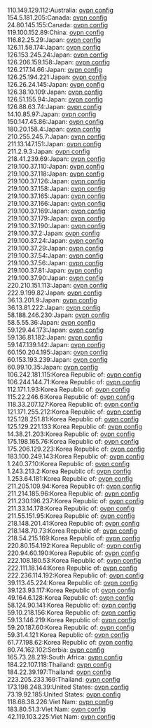 110.149.129.112:Australia: [ovpn config](vpn/110_149_129_112.ovpn)  
154.5.181.205:Canada: [ovpn config](vpn/154_5_181_205.ovpn)  
24.80.145.155:Canada: [ovpn config](vpn/24_80_145_155.ovpn)  
119.100.152.89:China: [ovpn config](vpn/119_100_152_89.ovpn)  
116.82.25.29:Japan: [ovpn config](vpn/116_82_25_29.ovpn)  
126.11.58.174:Japan: [ovpn config](vpn/126_11_58_174.ovpn)  
126.153.245.24:Japan: [ovpn config](vpn/126_153_245_24.ovpn)  
126.206.159.158:Japan: [ovpn config](vpn/126_206_159_158.ovpn)  
126.217.14.66:Japan: [ovpn config](vpn/126_217_14_66.ovpn)  
126.25.194.221:Japan: [ovpn config](vpn/126_25_194_221.ovpn)  
126.26.24.145:Japan: [ovpn config](vpn/126_26_24_145.ovpn)  
126.38.10.109:Japan: [ovpn config](vpn/126_38_10_109.ovpn)  
126.51.155.94:Japan: [ovpn config](vpn/126_51_155_94.ovpn)  
126.88.63.74:Japan: [ovpn config](vpn/126_88_63_74.ovpn)  
14.10.85.97:Japan: [ovpn config](vpn/14_10_85_97.ovpn)  
150.147.45.86:Japan: [ovpn config](vpn/150_147_45_86.ovpn)  
180.20.158.4:Japan: [ovpn config](vpn/180_20_158_4.ovpn)  
210.255.245.7:Japan: [ovpn config](vpn/210_255_245_7.ovpn)  
211.13.147.151:Japan: [ovpn config](vpn/211_13_147_151.ovpn)  
211.2.9.3:Japan: [ovpn config](vpn/211_2_9_3.ovpn)  
218.41.239.69:Japan: [ovpn config](vpn/218_41_239_69.ovpn)  
219.100.37.110:Japan: [ovpn config](vpn/219_100_37_110.ovpn)  
219.100.37.118:Japan: [ovpn config](vpn/219_100_37_118.ovpn)  
219.100.37.126:Japan: [ovpn config](vpn/219_100_37_126.ovpn)  
219.100.37.158:Japan: [ovpn config](vpn/219_100_37_158.ovpn)  
219.100.37.165:Japan: [ovpn config](vpn/219_100_37_165.ovpn)  
219.100.37.166:Japan: [ovpn config](vpn/219_100_37_166.ovpn)  
219.100.37.169:Japan: [ovpn config](vpn/219_100_37_169.ovpn)  
219.100.37.179:Japan: [ovpn config](vpn/219_100_37_179.ovpn)  
219.100.37.190:Japan: [ovpn config](vpn/219_100_37_190.ovpn)  
219.100.37.2:Japan: [ovpn config](vpn/219_100_37_2.ovpn)  
219.100.37.24:Japan: [ovpn config](vpn/219_100_37_24.ovpn)  
219.100.37.29:Japan: [ovpn config](vpn/219_100_37_29.ovpn)  
219.100.37.54:Japan: [ovpn config](vpn/219_100_37_54.ovpn)  
219.100.37.56:Japan: [ovpn config](vpn/219_100_37_56.ovpn)  
219.100.37.81:Japan: [ovpn config](vpn/219_100_37_81.ovpn)  
219.100.37.90:Japan: [ovpn config](vpn/219_100_37_90.ovpn)  
220.210.151.113:Japan: [ovpn config](vpn/220_210_151_113.ovpn)  
222.9.199.82:Japan: [ovpn config](vpn/222_9_199_82.ovpn)  
36.13.201.9:Japan: [ovpn config](vpn/36_13_201_9.ovpn)  
36.13.81.222:Japan: [ovpn config](vpn/36_13_81_222.ovpn)  
58.188.246.230:Japan: [ovpn config](vpn/58_188_246_230.ovpn)  
58.5.55.36:Japan: [ovpn config](vpn/58_5_55_36.ovpn)  
59.129.44.173:Japan: [ovpn config](vpn/59_129_44_173.ovpn)  
59.136.81.182:Japan: [ovpn config](vpn/59_136_81_182.ovpn)  
59.147.139.142:Japan: [ovpn config](vpn/59_147_139_142.ovpn)  
60.150.204.195:Japan: [ovpn config](vpn/60_150_204_195.ovpn)  
60.153.193.239:Japan: [ovpn config](vpn/60_153_193_239.ovpn)  
60.99.10.35:Japan: [ovpn config](vpn/60_99_10_35.ovpn)  
106.242.181.115:Korea Republic of: [ovpn config](vpn/106_242_181_115.ovpn)  
106.244.144.71:Korea Republic of: [ovpn config](vpn/106_244_144_71.ovpn)  
112.171.1.93:Korea Republic of: [ovpn config](vpn/112_171_1_93.ovpn)  
115.22.246.6:Korea Republic of: [ovpn config](vpn/115_22_246_6.ovpn)  
118.33.207.127:Korea Republic of: [ovpn config](vpn/118_33_207_127.ovpn)  
121.171.255.212:Korea Republic of: [ovpn config](vpn/121_171_255_212.ovpn)  
125.128.251.81:Korea Republic of: [ovpn config](vpn/125_128_251_81.ovpn)  
125.129.221.133:Korea Republic of: [ovpn config](vpn/125_129_221_133.ovpn)  
14.38.21.203:Korea Republic of: [ovpn config](vpn/14_38_21_203.ovpn)  
175.198.165.76:Korea Republic of: [ovpn config](vpn/175_198_165_76.ovpn)  
175.206.129.223:Korea Republic of: [ovpn config](vpn/175_206_129_223.ovpn)  
183.100.249.143:Korea Republic of: [ovpn config](vpn/183_100_249_143.ovpn)  
1.240.37.10:Korea Republic of: [ovpn config](vpn/1_240_37_10.ovpn)  
1.243.213.2:Korea Republic of: [ovpn config](vpn/1_243_213_2.ovpn)  
1.253.64.181:Korea Republic of: [ovpn config](vpn/1_253_64_181.ovpn)  
211.205.109.94:Korea Republic of: [ovpn config](vpn/211_205_109_94.ovpn)  
211.214.185.96:Korea Republic of: [ovpn config](vpn/211_214_185_96.ovpn)  
211.230.196.237:Korea Republic of: [ovpn config](vpn/211_230_196_237.ovpn)  
211.33.14.178:Korea Republic of: [ovpn config](vpn/211_33_14_178.ovpn)  
211.55.151.95:Korea Republic of: [ovpn config](vpn/211_55_151_95.ovpn)  
218.148.201.41:Korea Republic of: [ovpn config](vpn/218_148_201_41.ovpn)  
218.148.70.73:Korea Republic of: [ovpn config](vpn/218_148_70_73.ovpn)  
218.54.215.169:Korea Republic of: [ovpn config](vpn/218_54_215_169.ovpn)  
220.80.154.192:Korea Republic of: [ovpn config](vpn/220_80_154_192.ovpn)  
220.94.60.190:Korea Republic of: [ovpn config](vpn/220_94_60_190.ovpn)  
222.108.180.53:Korea Republic of: [ovpn config](vpn/222_108_180_53.ovpn)  
222.111.18.144:Korea Republic of: [ovpn config](vpn/222_111_18_144.ovpn)  
222.236.114.192:Korea Republic of: [ovpn config](vpn/222_236_114_192.ovpn)  
39.113.45.224:Korea Republic of: [ovpn config](vpn/39_113_45_224.ovpn)  
39.123.93.117:Korea Republic of: [ovpn config](vpn/39_123_93_117.ovpn)  
49.164.6.128:Korea Republic of: [ovpn config](vpn/49_164_6_128.ovpn)  
58.124.90.141:Korea Republic of: [ovpn config](vpn/58_124_90_141.ovpn)  
59.10.218.156:Korea Republic of: [ovpn config](vpn/59_10_218_156.ovpn)  
59.13.146.219:Korea Republic of: [ovpn config](vpn/59_13_146_219.ovpn)  
59.20.187.60:Korea Republic of: [ovpn config](vpn/59_20_187_60.ovpn)  
59.31.4.121:Korea Republic of: [ovpn config](vpn/59_31_4_121.ovpn)  
61.77.198.62:Korea Republic of: [ovpn config](vpn/61_77_198_62.ovpn)  
80.74.162.102:Serbia: [ovpn config](vpn/80_74_162_102.ovpn)  
165.73.28.219:South Africa: [ovpn config](vpn/165_73_28_219.ovpn)  
184.22.107.118:Thailand: [ovpn config](vpn/184_22_107_118.ovpn)  
184.22.39.197:Thailand: [ovpn config](vpn/184_22_39_197.ovpn)  
223.205.233.169:Thailand: [ovpn config](vpn/223_205_233_169.ovpn)  
173.198.248.39:United States: [ovpn config](vpn/173_198_248_39.ovpn)  
73.19.92.185:United States: [ovpn config](vpn/73_19_92_185.ovpn)  
118.68.38.226:Viet Nam: [ovpn config](vpn/118_68_38_226.ovpn)  
183.80.51.3:Viet Nam: [ovpn config](vpn/183_80_51_3.ovpn)  
42.119.103.225:Viet Nam: [ovpn config](vpn/42_119_103_225.ovpn)  
